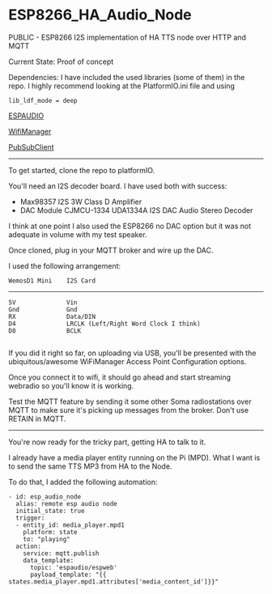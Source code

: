 # ESP8266_HA_Audio_Node
PUBLIC - ESP8266 I2S implementation of HA TTS node over HTTP and MQTT 

Current State: Proof of concept

Dependencies: 
I have included the used libraries (some of them) in the repo.  I highly recommend looking at the PlatformIO.ini file and using 
```
lib_ldf_mode = deep
```

[ESPAUDIO](https://github.com/earlephilhower/ESP8266Audio)

[WifiManager](https://github.com/tzapu/WiFiManager)

[PubSubClient](https://github.com/knolleary/pubsubclient)



---------------------------------------------------

To get started, clone the repo to platformIO.

You'll need an I2S decoder board.  I have used both with success:

* Max98357 I2S 3W Class D Amplifier
* DAC Module CJMCU-1334 UDA1334A I2S DAC Audio Stereo Decoder

I think at one point I also used the ESP8266 no DAC option but it was not adequate in volume with my test speaker. 

Once cloned, plug in your MQTT broker and wire up the DAC.

I used the following arrangement:
```
WemosD1 Mini    I2S Card
```
-----
```
5V              Vin
Gnd             Gnd
RX              Data/DIN
D4              LRCLK (Left/Right Word Clock I think)
D8              BCLK


```

If you did it right so far, on uploading via USB, you'll be presented with the ubiquitous/awesome WiFiManager Access Point Configuration options.  

Once you connect it to wifi, it should go ahead and start streaming webradio so you'll know it is working. 

Test the MQTT feature by sending it some other Soma radiostations over MQTT to make sure it's picking up messages from the broker. Don't use RETAIN in MQTT.

---------------------------------------------

You're now ready for the tricky part, getting HA to talk to it.  

I already have a media player entity running on the Pi (MPD).  What I want is to send the same TTS MP3 from HA to the Node.  

To do that, I added the following automation:
```
- id: esp_audio_node
  alias: remote esp audio node
  initial_state: true
  trigger:
  - entity_id: media_player.mpd1
    platform: state
    to: "playing"
  action:
    service: mqtt.publish
    data_template:
      topic: 'espaudio/espweb'
      payload_template: "{{ states.media_player.mpd1.attributes['media_content_id']}}"
      
 ```
